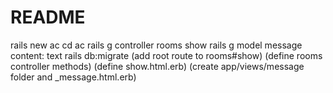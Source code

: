 # README

rails new ac
cd ac
rails g controller rooms show
rails g model message content: text
rails db:migrate
(add root route to rooms#show)
(define rooms controller methods)
(define show.html.erb)
(create app/views/message folder and _message.html.erb)
